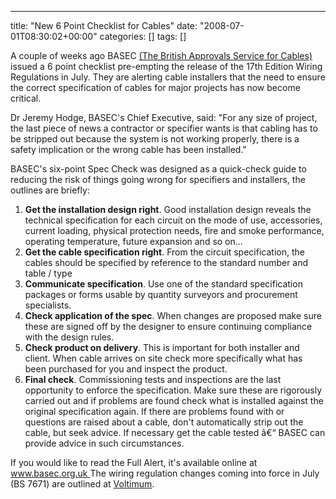 ---
title: "New 6 Point Checklist for Cables"
date: "2008-07-01T08:30:02+00:00"
categories: []
tags: []

A couple of weeks ago BASEC <a href="http://www.basec.org.uk/home/">(The British Approvals Service for Cables)</a> issued a 6 point checklist pre-empting the release of the 17th Edition Wiring Regulations in July. They are alerting cable installers that the need to ensure the correct specification of cables for major projects has now become critical.

Dr Jeremy Hodge, BASEC's Chief Executive, said: "For any size of project, the last piece of news a contractor or specifier wants is that cabling has to be stripped out because the system is not working properly, there is a safety implication or the wrong cable has been installed."

BASEC's six-point Spec Check was designed as a quick-check guide to reducing the risk of things going wrong for specifiers and installers, the outlines are briefly:
<ol>
	<li><strong>Get the installation design right</strong>.  Good installation design reveals the technical specification for each circuit on the mode of use, accessories, current loading, physical protection needs, fire and smoke performance, operating temperature, future expansion and so on...</li>
	<li><strong>Get the cable specification right</strong>.  From the circuit specification, the cables should be specified by reference to the standard number and table / type</li>
	<li><strong>Communicate specification</strong>.  Use one of the standard specification packages or forms usable by quantity surveyors and procurement specialists.</li>
	<li><strong>Check application of the spec</strong>.  When changes are proposed make sure these are signed off by the designer to ensure continuing compliance with the design rules.</li>
	<li><strong>Check product on delivery</strong>.  This is important for both installer and client.  When cable arrives on site check more specifically what has been purchased for you and inspect the product.</li>
	<li><strong>Final check</strong>.  Commissioning tests and inspections are the last opportunity to enforce the specification.  Make sure these are rigorously carried out and if problems are found check what is installed against the original specification again.  If there are problems found with or questions are raised about a cable, don't automatically strip out the cable, but seek advice.  If necessary get the cable tested â€“ BASEC can provide advice in such circumstances.</li>
</ol>
If you would like to read the Full Alert, it's available online at <a href="http://www.basec.org.uk/news/basec-news-detail.asp?news=60">www.basec.org.uk </a>
The wiring regulation changes coming into force in July (BS 7671) are outlined at <a href="http://www.voltimum.co.uk/news/8849/consult.experts_hottopics.17thedition/Summary-of-changes-in-the-17th-Edition.html">Voltimum</a>.
